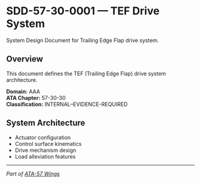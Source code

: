 # SDD-57-30-0001 — TEF Drive System

System Design Document for Trailing Edge Flap drive system.

## Overview
This document defines the TEF (Trailing Edge Flap) drive system architecture.

**Domain:** AAA  
**ATA Chapter:** 57-30-30  
**Classification:** INTERNAL–EVIDENCE-REQUIRED

## System Architecture
- Actuator configuration
- Control surface kinematics
- Drive mechanism design
- Load alleviation features

---
*Part of [ATA-57 Wings](../README.md)*
